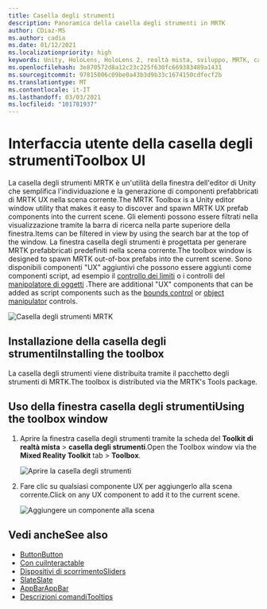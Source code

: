 ```yaml
---
title: Casella degli strumenti
description: Panoramica della casella degli strumenti in MRTK
author: CDiaz-MS
ms.author: cadia
ms.date: 01/12/2021
ms.localizationpriority: high
keywords: Unity, HoloLens, HoloLens 2, realtà mista, sviluppo, MRTK, casella degli strumenti MRTK
ms.openlocfilehash: 3e870572d8a12c23c225f630fc669383489a1431
ms.sourcegitcommit: 97815006c09be0a43b3d9b33c1674150cdfecf2b
ms.translationtype: MT
ms.contentlocale: it-IT
ms.lasthandoff: 03/03/2021
ms.locfileid: "101781937"
---
```

# <a name="toolbox-ui"></a><span data-ttu-id="1c027-104">Interfaccia utente della casella degli strumenti</span><span class="sxs-lookup"><span data-stu-id="1c027-104">Toolbox UI</span></span>

<span data-ttu-id="1c027-105">La casella degli strumenti MRTK è un'utilità della finestra dell'editor di Unity che semplifica l'individuazione e la generazione di componenti prefabbricati di MRTK UX nella scena corrente.</span><span class="sxs-lookup"><span data-stu-id="1c027-105">The MRTK Toolbox is a Unity editor window utility that makes it easy to discover and spawn MRTK UX prefab components into the current scene.</span></span> <span data-ttu-id="1c027-106">Gli elementi possono essere filtrati nella visualizzazione tramite la barra di ricerca nella parte superiore della finestra.</span><span class="sxs-lookup"><span data-stu-id="1c027-106">Items can be filtered in view by using the search bar at the top of the window.</span></span> <span data-ttu-id="1c027-107">La finestra casella degli strumenti è progettata per generare MRTK prefabbricati predefiniti nella scena corrente.</span><span class="sxs-lookup"><span data-stu-id="1c027-107">The toolbox window is designed to spawn MRTK out-of-box prefabs into the current scene.</span></span> <span data-ttu-id="1c027-108">Sono disponibili componenti "UX" aggiuntivi che possono essere aggiunti come componenti script, ad esempio il [controllo dei limiti](bounds-control.md) o i controlli del [manipolatore di oggetti](object-manipulator.md) .</span><span class="sxs-lookup"><span data-stu-id="1c027-108">There are additional "UX" components that can be added as script components such as the [bounds control](bounds-control.md) or [object manipulator](object-manipulator.md) controls.</span></span>

![Casella degli strumenti MRTK](../images/Tools/MRTKToolboxWindow.png)

## <a name="installing-the-toolbox"></a><span data-ttu-id="1c027-110">Installazione della casella degli strumenti</span><span class="sxs-lookup"><span data-stu-id="1c027-110">Installing the toolbox</span></span>

<span data-ttu-id="1c027-111">La casella degli strumenti viene distribuita tramite il pacchetto degli strumenti di MRTK.</span><span class="sxs-lookup"><span data-stu-id="1c027-111">The toolbox is distributed via the MRTK's Tools package.</span></span>

## <a name="using-the-toolbox-window"></a><span data-ttu-id="1c027-112">Uso della finestra casella degli strumenti</span><span class="sxs-lookup"><span data-stu-id="1c027-112">Using the toolbox window</span></span>

1. <span data-ttu-id="1c027-113">Aprire la finestra casella degli strumenti tramite la scheda del **Toolkit di realtà mista** > **casella degli strumenti**.</span><span class="sxs-lookup"><span data-stu-id="1c027-113">Open the Toolbox window via the **Mixed Reality Toolkit** tab > **Toolbox**.</span></span>

    ![Aprire la casella degli strumenti](https://user-images.githubusercontent.com/25975362/73321589-ccfbc100-41f7-11ea-8f1a-89c4f68e12f7.gif)

1. <span data-ttu-id="1c027-115">Fare clic su qualsiasi componente UX per aggiungerlo alla scena corrente.</span><span class="sxs-lookup"><span data-stu-id="1c027-115">Click on any UX component to add it to the current scene.</span></span>

    ![Aggiungere un componente alla scena](https://user-images.githubusercontent.com/25975362/73321582-c9683a00-41f7-11ea-8bac-bf8efdb2fbe3.gif)

## <a name="see-also"></a><span data-ttu-id="1c027-117">Vedi anche</span><span class="sxs-lookup"><span data-stu-id="1c027-117">See also</span></span>

- [<span data-ttu-id="1c027-118">Button</span><span class="sxs-lookup"><span data-stu-id="1c027-118">Button</span></span>](button.md)
- [<span data-ttu-id="1c027-119">Con cui</span><span class="sxs-lookup"><span data-stu-id="1c027-119">Interactable</span></span>](interactable.md)
- [<span data-ttu-id="1c027-120">Dispositivi di scorrimento</span><span class="sxs-lookup"><span data-stu-id="1c027-120">Sliders</span></span>](sliders.md)
- [<span data-ttu-id="1c027-121">Slate</span><span class="sxs-lookup"><span data-stu-id="1c027-121">Slate</span></span>](slate.md)
- [<span data-ttu-id="1c027-122">AppBar</span><span class="sxs-lookup"><span data-stu-id="1c027-122">AppBar</span></span>](app-bar.md)
- [<span data-ttu-id="1c027-123">Descrizioni comandi</span><span class="sxs-lookup"><span data-stu-id="1c027-123">Tooltips</span></span>](tooltip.md)

